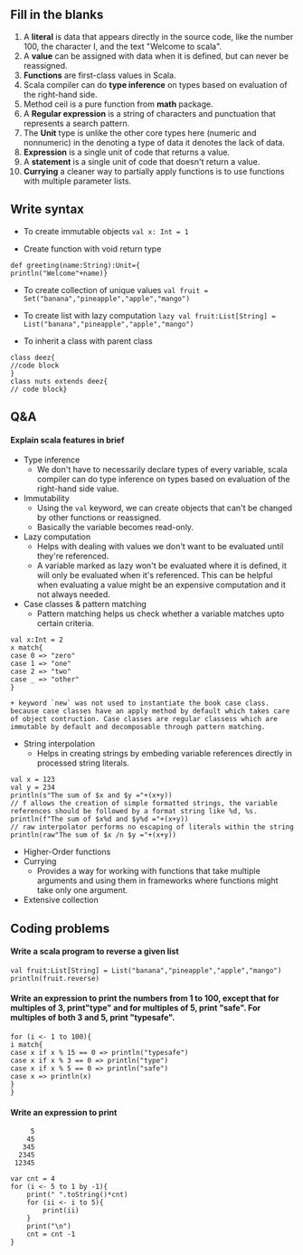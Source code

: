 ## Fill in the blanks
1. A __literal__ is data that appears directly in the source code, like the number 100, the character I, and the text "Welcome to scala".
2. A __value__ can be assigned with data when it is defined, but can never be reassigned.
3. **Functions** are first-class values in Scala.
4. Scala compiler can do **type inference** on types based on evaluation of the right-hand side.
5. Method ceil is a pure function from **math** package.
6. A **Regular expression** is a string of characters and punctuation that represents a search pattern.
7. The **Unit** type is unlike the other core types here (numeric and nonnumeric) in the denoting a type of data it denotes the lack of data.
8. **Expression** is a single unit of code that returns a value.
9. A **statement** is a single unit of code that doesn't return a value.
10. **Currying** a cleaner way to partially apply functions is to use functions with multiple parameter lists.

## Write syntax
- To create immutable objects
`val x: Int = 1`

- Create function with void return type
```
def greeting(name:String):Unit={
println("Welcome"+name)}
```

- To create collection of unique values
`val fruit = Set("banana","pineapple","apple","mango")`

- To create list with lazy computation
`lazy val fruit:List[String] = List("banana","pineapple","apple","mango")`

- To inherit a class with parent class
```
class deez{
//code block
}
class nuts extends deez{
// code block}
```

## Q&A

#### Explain scala features in brief
- Type inference
	+ We don't have to necessarily declare types of every variable, scala compiler can do type inference on types based on evaluation of the right-hand side value.
- Immutability
	+ Using the `val` keyword, we can create objects that can't be changed by other functions or reassigned.
	+ Basically the variable becomes read-only.
- Lazy computation
	+ Helps with dealing with values we don't want to be evaluated until they're referenced.
	+ A variable marked as lazy won't be evaluated where it is defined, it will only be evaluated when it's referenced. This can be helpful when evaluating a value might be an expensive computation and it not always needed.
- Case classes & pattern matching
	+ Pattern matching helps us check whether a variable matches upto certain criteria.
```
val x:Int = 2
x match{
case 0 => "zero"
case 1 => "one"
case 2 => "two"
case _ => "other"
}
```
	+ keyword `new` was not used to instantiate the book case class. because case classes have an apply method by default which takes care of object contruction. Case classes are regular classess which are immutable by default and decomposable through pattern matching.
- String interpolation
	+ Helps in creating strings by embeding variable references directly in processed string literals.
```
val x = 123
val y = 234
println(s"The sum of $x and $y ="+(x+y))
// f allows the creation of simple formatted strings, the variable references should be followed by a format string like %d, %s.
println(f"The sum of $x%d and $y%d ="+(x+y))
// raw interpolator performs no escaping of literals within the string
println(raw"The sum of $x /n $y ="+(x+y))
```
- Higher-Order functions
- Currying
	+ Provides a way for working with functions that take multiple arguments and using them in frameworks where functions might take only one argument.
- Extensive collection

## Coding problems

#### Write a scala program to reverse a given list
```
val fruit:List[String] = List("banana","pineapple","apple","mango")
println(fruit.reverse)
```

#### Write an expression to print the numbers from 1 to 100, except that for multiples of 3, print"type" and for multiples of 5, print "safe". For multiples of both 3 and 5, print "typesafe".

```
for (i <- 1 to 100){
i match{
case x if x % 15 == 0 => println("typesafe")
case x if x % 3 == 0 => println("type")
case x if x % 5 == 0 => println("safe")
case x => println(x)
}
}
```

#### Write an expression to print

```
     5
    45
   345
  2345
 12345
```

```
var cnt = 4
for (i <- 5 to 1 by -1){
	print(" ".toString()*cnt)
	for (ii <- i to 5){
		print(ii)
	}
	print("\n")
	cnt = cnt -1 
}